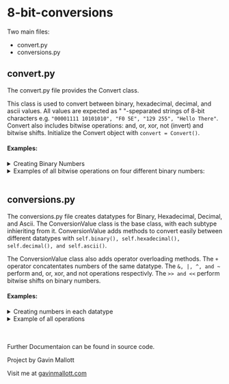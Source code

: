 # 8-bit-conversions

Two main files:
  * convert.py
  * conversions.py
    
## convert.py

 The convert.py file provides the Convert class.
  
 This class is used to convert between binary, hexadecimal, decimal, and ascii values.  All values are expected as " "-speparated strings of 8-bit characters e.g. `"00001111 10101010", "F0 5E", "129 255", "Hello There"`.  Convert also includes bitwise operations: and, or, xor, not (invert) and bitwise shifts.  Initialize the Convert object with `convert = Convert()`.
  
#### Examples:
<details><summary>Creating Binary Numbers</summary>
<p>

```python
bin_one = "01010101"
bin_two = "11100000"
bin_three = "00110011 01010101"
bin_four = "11100000 00001111"
```
</p>
</details>

<details><summary>Examples of all bitwise operations on four different binary numbers:</summary>
<p>

```python
binaries = [bin_one, bin_two, bin_three, bin_four]

print("Binaries:")
[print(bin) for bin in binaries]

print("\nNot:")
[print("NOT " + bin + ": " + convert.logical_not(bin)) for bin in binaries]
print("\nAnd:")
[[print(bin1 + " AND " + bin2 + ": " + convert.logical_and(bin1, bin2)) for bin1 in binaries] for bin2 in binaries]
print("\nOr:")
[[print(bin1 + " OR " + bin2 + ": " + convert.logical_or(bin1, bin2)) for bin1 in binaries] for bin2 in binaries]
print("\nXor:")
[[print(bin1 + " XOR " + bin2 + ": " + convert.logical_xor(bin1, bin2)) for bin1 in binaries] for bin2 in binaries]
print("\nBitwise Shift:")
[print((bin + " >> " + "2" + ": " + convert.bitwise_shift(bin, 1, 2)) + ", " + bin + " << " + "2" + (convert.bitwise_shift(bin, 0, 2))) for bin in binaries]
```

<details><summary>This will output:</summary>
<p>

```
Binaries:
01010101
11100000
00110011 01010101
11100000 00001111

Not:
NOT 01010101: 10101010
NOT 11100000: 00011111
NOT 00110011 01010101: 11001100 10101010
NOT 11100000 00001111: 00011111 11110000

And:
01010101 AND 01010101: 01010101
11100000 AND 01010101: 01000000
00110011 01010101 AND 01010101: 00010001 01010101
11100000 00001111 AND 01010101: 01000000 00000101
01010101 AND 11100000: 01000000
11100000 AND 11100000: 11100000
00110011 01010101 AND 11100000: 00100000 01000000
11100000 00001111 AND 11100000: 11100000 00000000
01010101 AND 00110011 01010101: 00010001 01010101
11100000 AND 00110011 01010101: 00100000 01000000
00110011 01010101 AND 00110011 01010101: 00110011 01010101
11100000 00001111 AND 00110011 01010101: 00100000 00000101
01010101 AND 11100000 00001111: 01000000 00000101
11100000 AND 11100000 00001111: 11100000 00000000
00110011 01010101 AND 11100000 00001111: 00100000 00000101
11100000 00001111 AND 11100000 00001111: 11100000 00001111

Or:
01010101 OR 01010101: 01010101
11100000 OR 01010101: 11110101
00110011 01010101 OR 01010101: 01110111 01010101
11100000 00001111 OR 01010101: 11110101 01011111
01010101 OR 11100000: 11110101
11100000 OR 11100000: 11100000
00110011 01010101 OR 11100000: 11110011 11110101
11100000 00001111 OR 11100000: 11100000 11101111
01010101 OR 00110011 01010101: 01110111 01010101
11100000 OR 00110011 01010101: 11110011 11110101
00110011 01010101 OR 00110011 01010101: 00110011 01010101
11100000 00001111 OR 00110011 01010101: 11110011 01011111
01010101 OR 11100000 00001111: 11110101 01011111
11100000 OR 11100000 00001111: 11100000 11101111
00110011 01010101 OR 11100000 00001111: 11110011 01011111
11100000 00001111 OR 11100000 00001111: 11100000 00001111

Xor:
01010101 XOR 01010101: 00000000
11100000 XOR 01010101: 10110101
00110011 01010101 XOR 01010101: 01100110 00000000
11100000 00001111 XOR 01010101: 10110101 01011010
01010101 XOR 11100000: 10110101
11100000 XOR 11100000: 00000000
00110011 01010101 XOR 11100000: 11010011 10110101
11100000 00001111 XOR 11100000: 00000000 11101111
01010101 XOR 00110011 01010101: 01100110 00000000
11100000 XOR 00110011 01010101: 11010011 10110101
00110011 01010101 XOR 00110011 01010101: 00000000 00000000
11100000 00001111 XOR 00110011 01010101: 11010011 01011010
01010101 XOR 11100000 00001111: 10110101 01011010
11100000 XOR 11100000 00001111: 00000000 11101111
00110011 01010101 XOR 11100000 00001111: 11010011 01011010
11100000 00001111 XOR 11100000 00001111: 00000000 00000000

Bitwise Shift:
01010101 >> 2: 00010101, 01010101 << 2: 01010100
11100000 >> 2: 00111000, 11100000 << 2: 10000000
00110011 01010101 >> 2: 00001100 00010101, 00110011 01010101 << 2: 11001100 01010100
11100000 00001111 >> 2: 00111000 00000011, 11100000 00001111 << 2: 10000000 00111100
```
</p>
</details>
</p>
</details>
<br />

## conversions.py

 The conversions.py file creates datatypes for Binary, Hexadecimal, Decimal, and Ascii.  The ConversionValue class is the base class, with each subtype inhieriting from it.  ConversionValue adds methods to convert easily between different datatypes with `self.binary(), self.hexadecimal(), self.decimal(), and self.ascii()`. 
 
 The ConversionValue class also adds operator overloading methods.  The `+` operator concatentates numbers of the same datatype.  The `&, |, ^, and ~` perform and, or, xor, and not operations respectivly. The `>> and <<` perform bitwise shifts on binary numbers.
  
#### Examples:
<details><summary>Creating numbers in each datatype</summary>
<p>

```python
bin_one = Binary("00001111")
bin_two = Binary("00110011")

hex_one = Hexadecimal("10")
hex_two = Hexadecimal("40")

dec_one = Decimal("16")
dec_two = Decimal("128")

ascii_one = Ascii(" ")
ascii_two = Ascii("a")

print("Basic Values:")
print(bin_one)
print(bin_two, "\n")
print(hex_one)
print(hex_two, "\n")
print(dec_one)
print(dec_two, "\n")
print(ascii_one)
print(ascii_two, "\n")
```

<details><summary>This will output</summary>
<p>

```
Basic Values:
00001111
00110011 

10
40 

16
128 

 
a 
```
</p>
</details>
</p>
</details>

<details><summary>Example of all operations</summary>
<p>
 
```python
# --- Prints binary version of Basic Values --- #
print("Binary Values:")
print(bin_one.binary())
print(bin_two.binary(), "\n")
print(hex_one.binary())
print(hex_two.binary(), "\n")
print(dec_one.binary())
print(dec_two.binary(), "\n")
print(ascii_one.binary())
print(ascii_two.binary(), "\n")

# --- Prints hexadecimal version of Basic Values --- #
print("Hexadecimal Values:")
print(bin_one.hexadecimal())
print(bin_two.hexadecimal(), "\n")
print(hex_one.hexadecimal())
print(hex_two.hexadecimal(), "\n")
print(dec_one.hexadecimal())
print(dec_two.hexadecimal(), "\n")
print(ascii_one.hexadecimal())
print(ascii_two.hexadecimal(), "\n")

# --- Prints decimal version of Basic Values --- #
print("Decimal Values:")
print(bin_one.decimal())
print(bin_two.decimal(), "\n")
print(hex_one.decimal())
print(hex_two.decimal(), "\n")
print(dec_one.decimal())
print(dec_two.decimal(), "\n")
print(ascii_one.decimal())
print(ascii_two.decimal(), "\n")

# --- Prints ascii version (if possible) of Basic Values --- #
print("Ascii Values:")
print(bin_one.ascii())
print(bin_two.ascii(), "\n")
print(hex_one.ascii())
print(hex_two.ascii(), "\n")
print(dec_one.ascii())
print(dec_two.ascii(), "\n")
print(ascii_one.ascii())
print(ascii_two.ascii(), "\n")

# --- Adds same datatypes --- #
print("Adds same datatypes:")
print(bin_one + bin_two)
print(hex_one + hex_two)
print(dec_one + dec_two)
print(ascii_one + ascii_two)

# --- ANDs same datatypes --- #
print("\nANDs same datatypes:")
print(bin_one & bin_two)
print(hex_one & hex_two)
print(dec_one & dec_two)
print(ascii_one & ascii_two)

# --- ORs same datatypes --- #
print("\nORs same datatypes:")
print(bin_one | bin_two)
print(hex_one | hex_two)
print(dec_one | dec_two)
print(ascii_one | ascii_two)

# --- XORs same datatypes --- #
print("\nXORs same datatypes:")
print(bin_one ^ bin_two)
print(hex_one ^ hex_two)
print(dec_one ^ dec_two)
print(ascii_one ^ ascii_two)

# --- Inverts values --- #
print("\nInverts values:")
print(~bin_one)
print(~hex_one)
print(~dec_one)
print(~ascii_one)

# --- Bitwise Shift --- #
print("\nShift all values left and right by 2 bits:")
print((bin_one >> 2), (bin_one << 2))
print((hex_one >> 2), (hex_one << 2))
print((dec_one >> 2), (dec_one << 2))
print((ascii_one >> 2), (ascii_one << 2))

# --- ANDs same datatypes conserves type --- #
print("\nANDs same datatypes conserves type:")
print(bin_one & bin_two)
print((hex_one & hex_two).hexadecimal())
print((dec_one & dec_two).decimal())
print((ascii_one & ascii_two).ascii())

# --- ORs same datatypes conserves type --- #
print("\nORs same datatypes conserves type:")
print(bin_one | bin_two)
print((hex_one | hex_two).hexadecimal())
print((dec_one | dec_two).decimal())
print((ascii_one | ascii_two).ascii())

# --- XORs same datatypes conserves type --- #
print("\nXORs same datatypes conserves type:")
print(bin_one ^ bin_two)
print((hex_one ^ hex_two).hexadecimal())
print((dec_one ^ dec_two).decimal())
print((ascii_one ^ ascii_two).ascii())

# --- Inverts values conserves type --- #
print("\nInverts values conserves type:")
print(~bin_one)
print((~hex_one).hexadecimal())
print((~dec_one).decimal())
print((~ascii_one).ascii())

# --- Bitwise Shift conserves type --- #
print("\nShift all values left and right by 2 bits and conserves type:")
print((bin_one >> 2), (bin_one << 2))
print((hex_one >> 2).hexadecimal(), (hex_one << 2).hexadecimal())
print((dec_one >> 2).decimal(), (dec_one << 2).decimal())
print((ascii_one >> 2).ascii(), (ascii_one << 2).ascii())
```

<details><summary>This will output</summary>
<p>

```
Binary Values:
00001111
00110011 

00010000
01000000 

00010000
10000000 

00100000
01100001 

Hexadecimal Values:
0F
33 

10
40 

10
80 

20
61 

Decimal Values:
15
51 

16
64 

16
128 

32
97 

Ascii Values:
None
3 

None
@ 

None
None 

 
a 

Adds same datatypes:
00001111 00110011
10 40
16 128
 a

ANDs same datatypes:
00000011
00000000
00000000
00100000

ORs same datatypes:
00111111
01010000
10010000
01100001

XORs same datatypes:
00111100
01010000
10010000
01000001

Inverts values:
11110000
11101111
11101111
11011111

Shift all values left and right by 2 bits:
00000011 00111100
00000100 01000000
00000100 01000000
00001000 10000000

ANDs same datatypes conserves type:
00000011
00
0
 

ORs same datatypes conserves type:
00111111
50
144
a

XORs same datatypes conserves type:
00111100
50
144
A

Inverts values conserves type:
11110000
EF
239
None

Shift all values left and right by 2 bits and conserves type:
00000011 00111100
04 40
4 64
None None
```

</p>
</details>
</p>
</details>
<br />
<br />
<p>Further Documentaion can be found in source code.</p>
<p>Project by Gavin Mallott</p>
<p>Visit me at <a href="http://gavinmallott.com">gavinmallott.com</a></p>
